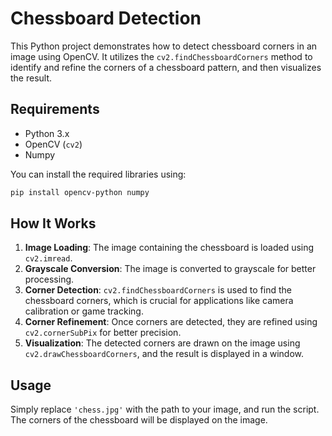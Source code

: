 
# Chessboard Detection

This Python project demonstrates how to detect chessboard corners in an image using OpenCV. It utilizes the `cv2.findChessboardCorners` method to identify and refine the corners of a chessboard pattern, and then visualizes the result.

## Requirements

* Python 3.x
* OpenCV (`cv2`)
* Numpy

You can install the required libraries using:

```bash
pip install opencv-python numpy
```

## How It Works

1. **Image Loading**: The image containing the chessboard is loaded using `cv2.imread`.
2. **Grayscale Conversion**: The image is converted to grayscale for better processing.
3. **Corner Detection**: `cv2.findChessboardCorners` is used to find the chessboard corners, which is crucial for applications like camera calibration or game tracking.
4. **Corner Refinement**: Once corners are detected, they are refined using `cv2.cornerSubPix` for better precision.
5. **Visualization**: The detected corners are drawn on the image using `cv2.drawChessboardCorners`, and the result is displayed in a window.

## Usage

Simply replace `'chess.jpg'` with the path to your image, and run the script. The corners of the chessboard will be displayed on the image.




